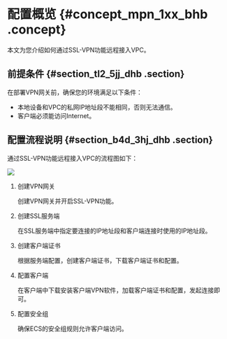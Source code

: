 # 配置概览 {#concept_mpn_1xx_bhb .concept}

本文为您介绍如何通过SSL-VPN功能远程接入VPC。

## 前提条件 {#section_tl2_5jj_dhb .section}

在部署VPN网关前，确保您的环境满足以下条件：

-   本地设备和VPC的私网IP地址段不能相同，否则无法通信。
-   客户端必须能访问Internet。

## 配置流程说明 {#section_b4d_3hj_dhb .section}

通过SSL-VPN功能远程接入VPC的流程图如下：

![](http://static-aliyun-doc.oss-cn-hangzhou.aliyuncs.com/assets/img/13353/155468939641027_zh-CN.png)

1.  创建VPN网关

    创建VPN网关并开启SSL-VPN功能。

2.  创建SSL服务端

    在SSL服务端中指定要连接的IP地址段和客户端连接时使用的IP地址段。

3.  创建客户端证书

    根据服务端配置，创建客户端证书，下载客户端证书和配置。

4.  配置客户端

    在客户端中下载安装客户端VPN软件，加载客户端证书和配置，发起连接即可。

5.  配置安全组

    确保ECS的安全组规则允许客户端访问。


